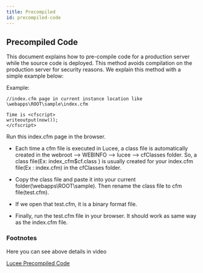```yaml
---
title: Precompiled
id: precompiled-code
---
```

## Precompiled Code ##

This document explains how to pre-compile code for a production server while the source code is deployed. This method avoids compilation on the production server for security reasons. We explain this method with a simple example below:

Example:

```lucee
//index.cfm page in current instance location like \webapps\ROOT\sample\index.cfm

Time is <cfscript>
writeoutput(now());
</cfscript>
```

Run this index.cfm page in the browser.

* Each time a cfm file is executed in Lucee, a class file is automatically created in the webroot --> WEBINFO --> lucee --> cfClasses folder. So, a class file(Ex: index_cfm$cf.class ) is usually created for your index.cfm file(Ex : index.cfm) in the cfClasses folder.

* Copy the class file and paste it into your current folder(\webapps\ROOT\sample). Then rename the class file to cfm file(test.cfm).

* If we open that test.cfm, it is a binary format file.

* Finally, run the test.cfm file in your browser. It should work as same way as the index.cfm file.

### Footnotes ###

Here you can see above details in video

[Lucee Precompiled Code](https://www.youtube.com/watch?v=Yjy3bQJgphA)
